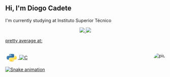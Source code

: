 ## Hi, I'm Diogo Cadete 

I'm currently studying at Instituto Superior Técnico

<div align="center">
  <a href="https://github.com/rafaballerini](https://github.com/diogojcadete">
  <img height="180em" src="https://github-readme-stats.vercel.app/api?username=diogojcadete&show_icons=true&theme=github_dark&include_all_commits=true&count_private=true"/>
  <img height="180em" src="https://github-readme-stats.vercel.app/api/top-langs/?username=diogojcadete&layout=compact&langs_count=7&theme=github_dark"/>
</div>
   
  
  pretty average at:
  <div style="display: inline_block"><br>
  <img align="center" alt="Python" height="30" width="40" src="https://raw.githubusercontent.com/devicons/devicon/master/icons/python/python-original.svg">
  <img align="center" alt="C" height="30" width="40" src="https://cdn.jsdelivr.net/gh/devicons/devicon/icons/c/c-original.svg">
  <img align="right" alt="pic" height="150" style="border-radius:50px;" 
  <img align="right" alt="pic" height="150" style="border-radius:50px;" src="https://cdn-icons-png.flaticon.com/512/2165/2165706.png">
</div>

  ![Snake animation](https://github.com/diogojcadete/diogojcadete/blob/output/github-contribution-grid-snake.svg)

